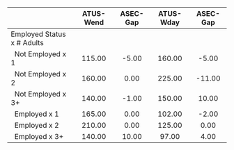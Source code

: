 
|                      |    ATUS-Wend |     ASEC-Gap |    ATUS-Wday |     ASEC-Gap |
| -------------------- | :----------: | :----------: | :----------: | :----------: |
| Employed Status x # Adults |              |              |              |              |
| &nbsp;&nbsp;Not Employed x 1 |       115.00 |        -5.00 |       160.00 |        -5.00 |
| &nbsp;&nbsp;Not Employed x 2 |       160.00 |         0.00 |       225.00 |       -11.00 |
| &nbsp;&nbsp;Not Employed x 3+ |       140.00 |        -1.00 |       150.00 |        10.00 |
| &nbsp;&nbsp;Employed x 1 |       165.00 |         0.00 |       102.00 |        -2.00 |
| &nbsp;&nbsp;Employed x 2 |       210.00 |         0.00 |       125.00 |         0.00 |
| &nbsp;&nbsp;Employed x 3+ |       140.00 |        10.00 |        97.00 |         4.00 |

